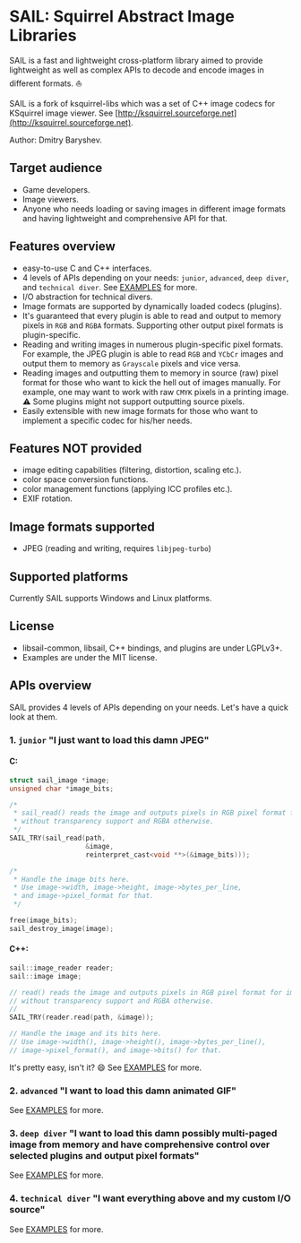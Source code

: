 # SAIL: Squirrel Abstract Image Libraries

SAIL is a fast and lightweight cross-platform library aimed to provide lightweight as well as complex APIs
to decode and encode images in different formats. :sailboat:

SAIL is a fork of ksquirrel-libs which was a set of C++ image codecs for KSquirrel image viewer.
See [http://ksquirrel.sourceforge.net](http://ksquirrel.sourceforge.net).

Author: Dmitry Baryshev.

## Target audience

- Game developers.
- Image viewers.
- Anyone who needs loading or saving images in different image formats and having lightweight and comprehensive API for that.

## Features overview

- easy-to-use C and C++ interfaces.
- 4 levels of APIs depending on your needs: `junior`, `advanced`, `deep diver`, and `technical diver`.
  See [EXAMPLES](EXAMPLES.md) for more.
- I/O abstraction for technical divers.
- Image formats are supported by dynamically loaded codecs (plugins).
- It's guaranteed that every plugin is able to read and output to memory pixels in `RGB` and `RGBA` formats.
  Supporting other output pixel formats is plugin-specific.
- Reading and writing images in numerous plugin-specific pixel formats. For example, the JPEG plugin
  is able to read `RGB` and `YCbCr` images and output them to memory as `Grayscale` pixels and vice versa.
- Reading images and outputting them to memory in source (raw) pixel format for those who want to kick the hell
  out of images manually. For example, one may want to work with raw `CMYK` pixels in a printing image.
  :warning: Some plugins might not support outputting source pixels.
- Easily extensible with new image formats for those who want to implement a specific codec for his/her needs.

## Features NOT provided

- image editing capabilities (filtering, distortion, scaling etc.).
- color space conversion functions.
- color management functions (applying ICC profiles etc.).
- EXIF rotation.

## Image formats supported

- JPEG (reading and writing, requires `libjpeg-turbo`)

## Supported platforms

Currently SAIL supports Windows and Linux platforms.

## License

- libsail-common, libsail, C++ bindings, and plugins are under LGPLv3+.
- Examples are under the MIT license.

## APIs overview

SAIL provides 4 levels of APIs depending on your needs. Let's have a quick look at them.

### 1. `junior` "I just want to load this damn JPEG"

#### C:
```C
struct sail_image *image;
unsigned char *image_bits;

/*
 * sail_read() reads the image and outputs pixels in RGB pixel format for image formats
 * without transparency support and RGBA otherwise.
 */
SAIL_TRY(sail_read(path,
                   &image,
                   reinterpret_cast<void **>(&image_bits)));

/*
 * Handle the image bits here.
 * Use image->width, image->height, image->bytes_per_line,
 * and image->pixel_format for that.
 */

free(image_bits);
sail_destroy_image(image);
```

#### C++:
```C++
sail::image_reader reader;
sail::image image;

// read() reads the image and outputs pixels in RGB pixel format for image formats
// without transparency support and RGBA otherwise.
//
SAIL_TRY(reader.read(path, &image));

// Handle the image and its bits here.
// Use image->width(), image->height(), image->bytes_per_line(),
// image->pixel_format(), and image->bits() for that.
```

It's pretty easy, isn't it? :smile: See [EXAMPLES](EXAMPLES.md) for more.

### 2. `advanced` "I want to load this damn animated GIF"

See [EXAMPLES](EXAMPLES.md) for more.

### 3. `deep diver` "I want to load this damn possibly multi-paged image from memory and have comprehensive control over selected plugins and output pixel formats"

See [EXAMPLES](EXAMPLES.md) for more.

### 4. `technical diver` "I want everything above and my custom I/O source"

See [EXAMPLES](EXAMPLES.md) for more.
